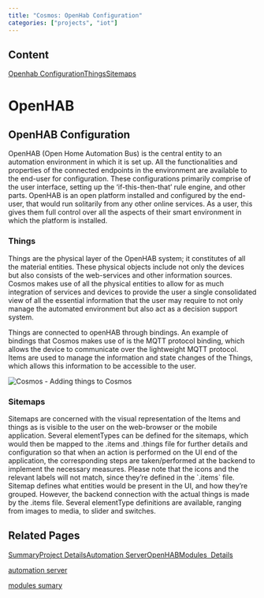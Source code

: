 ```yaml
---
title: "Cosmos: OpenHab Configuration"
categories: ["projects", "iot"]
---  
```


Content
-------

[Openhab Configuration](#Openhab-configuration)[Things](#things)[Sitemaps](#sitemaps)

OpenHAB
=======

OpenHAB Configuration
---------------------

OpenHAB (Open Home Automation Bus) is the central entity to an automation environment in which it is set up. All the functionalities and properties of the connected endpoints in the environment are available to the end-user for configuration. These configurations primarily comprise of the user interface, setting up the ‘if-this-then-that’ rule engine, and other parts. OpenHAB is an open platform installed and configured by the end-user, that would run solitarily from any other online services. As a user, this gives them full control over all the aspects of their smart environment in which the platform is installed.

### Things

Things are the physical layer of the OpenHAB system; it constitutes of all the material entities. These physical objects include not only the devices but also consists of the web-services and other information sources. Cosmos makes use of all the physical entities to allow for as much integration of services and devices to provide the user a single consolidated view of all the essential information that the user may require to not only manage the automated environment but also act as a decision support system.  
  
Things are connected to openHAB through bindings. An example of bindings that Cosmos makes use of is the MQTT protocol binding, which allows the device to communicate over the lightweight MQTT protocol. Items are used to manage the information and state changes of the Things, which allows this information to be accessible to the user.

![Cosmos - Adding things to Cosmos](https://project-odyssey.s3.us-east-2.amazonaws.com/3f967d917fe2c6dd40f81614b2cab2ae.png)

### Sitemaps

Sitemaps are concerned with the visual representation of the Items and things as is visible to the user on the web-browser or the mobile application. Several elementTypes can be defined for the sitemaps, which would then be mapped to the .items and .things file for further details and configuration so that when an action is performed on the UI end of the application, the corresponding steps are taken/performed at the backend to implement the necessary measures. Please note that the icons and the relevant labels will not match, since they’re defined in the \`.items\` file. Sitemap defines what entities would be present in the UI, and how they’re grouped. However, the backend connection with the actual things is made by the .items file. Several elementType definitions are available, ranging from images to media, to slider and switches.

Related Pages
-------------

[Summary](../2017-11-02cosmos.markdown)[Project Details](2017-11-02-cosmos-01-project-details.markdown)[Automation Server](2017-11-02-cosmos-02-automation-server.markdown)[OpenHAB](2017-11-02-cosmos-03-openhab.markdown)[Modules  Details](2017-11-02-cosmos-04-modules-00-Introduction.markdown)

[automation server](2017-11-02-cosmos-02-automation-server.markdown)

[modules sumary](2017-11-02-cosmos-04-modules-00-Introduction.markdown)

